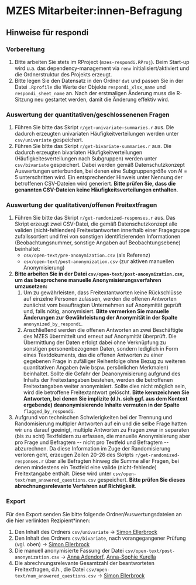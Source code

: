 # MZES Mitarbeiter:innen-Befragung

## Hinweise für respondi

### Vorbereitung

1. Bitte arbeiten Sie stets im RProject (`mzes-respondi.RProj`). Beim Start-up wird u.a. das dependency-management via `renv` initialisiert/aktiviert und die Ordnerstruktur des Projekts erzeugt.
1. Bitte legen Sie den Datensatz in den Ordner `dat` und passen Sie in der Datei `.Rprofile` die Werte der Objekte `respondi_xlsx_name` und `respondi_sheet_name` an. Nach der erstmaligen Änderung muss die R-Sitzung neu gestartet werden, damit die Änderung effektiv wird.

### Auswertung der quantitativen/geschlossenenen Fragen

1. Führen Sie bitte das Skript `r/get-univariate-summaries.r` aus. Die dadurch erzeugten univariaten Häufigkeitverteilungen werden unter `csv/univariate` gespeichert.
1. Führen Sie bitte das Skript `r/get-bivariate-summaries.r` aus. Die dadurch erzeugten bivariaten Häufigkeitverteilungen (Häufigkeitesverteilungen nach Subgruppen) werden unter `csv/bivariate` gespeichert. Dabei werden gemäß Datenschutzkonzept Auswertungen unterbunden, bei denen eine Subgruppengröße von $N=5$ unterschritten wird. Ein entsprechender Hinweis unter Nennung der betroffenen CSV-Dateien wird generiert. **Bitte prüfen Sie, dass die genannten CSV-Dateien keine Häufigkeitsverteilungen enthalten**.

### Auswertung der qualitativen/offenen Freitextfragen

1. Führen Sie bitte das Skript `r/get-randomized-responses.r` aus. Das Skript erzeugt zwei CSV-Datei, die gemäß Datenschutzkonzept alle validen (nicht-fehlenden) Freitextantworten innerhalb einer Fragegruppe zufallssortiert und frei von sonstigen identifizierenden Informationen (Beobachtungsnummer, sonstige Angaben auf Beobachtungsebene) beinhaltet:
    - `csv/open-text/pre-anonymization.csv` (als Referenz)
    - `csv/open-text/post-anonymization.csv` (zur aktiven manuellen Anonymisierung)
1. **Bitte arbeiten Sie in der Datei `csv/open-text/post-anonymization.csv`, um das besprochene manuelle Anonymisierungsverfahren umzusetzen:**
    1. Um zu gewährleisten, dass Freitextantworten keine Rückschlüsse auf einzelne Personen zulassen, werden die offenen Antworten zunächst vom beauftragten Unternehmen auf Anonymität geprüft und, falls nötig, anonymisiert. **Bitte vermerken Sie manuelle Änderungen zur Gewährleistung der Anonymität in der Spalte** `anonymized_by_respondi`. 
    1. Anschließend werden die offenen Antworten an zwei Beschäftigte des MZES übermittelt und erneut auf Anonymität überprüft. Die Übermittlung der Daten erfolgt dabei ohne Verknüpfung zu sonstigen personenbezogenen Daten, sondern lediglich in Form eines Textdokuments, das die offenen Antworten zu einer gegebenen Frage in zufälliger Reihenfolge ohne Bezug zu weiteren quantitativen Angaben (wie bspw. persönlichen Merkmalen) beinhaltet. Sollte die Gefahr der Deanonymisierung aufgrund des Inhalts der Freitextangaben bestehen, werden die betroffenen Freitextangaben weiter anonymisiert. Sollte dies nicht möglich sein, wird die betroffene Freitextantwort gelöscht. **Bitte kennzeichnen Sie Antworten, bei denen Sie implizite (d.h. sich ggf. aus dem Kontext ergebende) deanonymisierende Inhalte vermuten in der Spalte** `flagged_by_respondi`.
1. Aufgrund von technischen Schwierigkeiten bei der Trennung und Randomisierung multipler Antworten auf ein und die selbe Frage hatten wir uns darauf geeinigt, multiple Antworten zu Fragen zwar in separaten (bis zu acht) Textfeldern zu erfassen, die manuelle Anonymisierung aber pro Frage und Befragtem -- nicht pro Textfeld und Befragtem -- abzurechnen. Da diese Information im Zuge der Randomisierung verloren geht, erzeugen Zeilen 20-26 des Skripts `r/get-randomized-responses.r` über alle Befragten hinweg die Summe aller Fragen, bei denen mindestens ein Textfeld eine valide (nicht-fehlende) Freitextangabe enthält. Diese wird unter `csv/open-text/num_answered_questions.csv` gespeichert. **Bitte prüfen Sie dieses abrechnungsrelevante Verfahren auf Richtigkeit**.

### Export

Für den Export senden Sie bitte folgende Ordner/Auswertungsdateien an die hier verlinkten Rezipient*innen:

1. Den Inhalt des Ordners `csv/univariate` $\rightarrow$ [Simon Ellerbrock](mailto:Simon.Ellerbrock@mzes.uni-mannheim.de)
1. Den Inhalt des Ordners `csv/bivariate`, nach vorangegangener Prüfung (vgl. oben) $\rightarrow$ [Simon Ellerbrock](mailto:Simon.Ellerbrock@mzes.uni-mannheim.de)
1. Die manuell anonymisierte Fassung der Datei `csv/open-text/post-anonymization.csv` $\rightarrow$ [Anna Adendorf](mailto:Anna.Adendorf@mzes.uni-mannheim.de), [Anna-Sophie Kurella](anna.kurella@mzes.uni-mannheim.de)
1. Die abrechnungsrelevante Gesamtzahl der beantworteten Freitextfragen, d.h., die Datei `csv/open-text/num_answered_questions.csv` $\rightarrow$ [Simon Ellerbrock](mailto:Simon.Ellerbrock@mzes.uni-mannheim.de)
